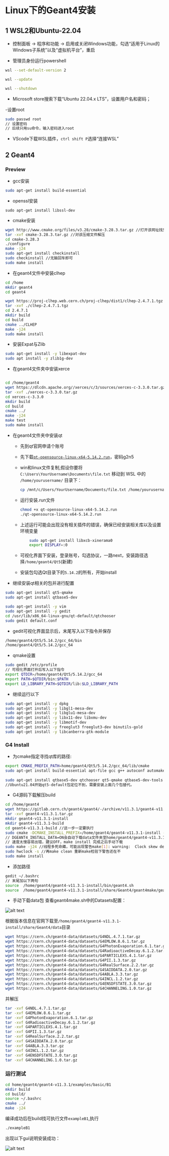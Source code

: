 # Linux下的Geant4安装

## 1 WSL2和Ubuntu-22.04
- 控制面板 -> 程序和功能 -> 启用或关闭Windows功能，勾选“适用于Linux的Windows子系统”以及“虚拟机平台”，重启

- 管理员身份运行powershell
```bash
wsl --set-default-version 2

wsl --update

wsl --shutdown
```

- Microsoft store搜索下载“Ubuntu 22.04.x LTS”，设置用户名和密码；

-设置root
```bash
sudo passwd root
// 设置密码
// 后续只用su命令，输入密码进入root
```

- VScode下载WSL插件，`ctrl shift P`选择“连接WSL”

## 2 Geant4
### Preview
- gcc安装
```bash
sudo apt-get install build-essential
```

- openssl安装
```
sudo apt-get install libssl-dev
```

- cmake安装
```bash
wget http://www.cmake.org/files/v3.28/cmake-3.28.3.tar.gz //打开该网址找到该压缩文件并下载
tar -xvf cmake-3.28.3.tar.gz //对该压缩文件解压
cd cmake-3.28.3
./configure
make -j24
sudo apt-get install checkinstall 
sudo checkinstall //无脑回车即可
sudo make install
```
- 在geant4文件中安装clhep
```bash
cd /home
mkdir geant4
cd geant4

wget https://proj-clhep.web.cern.ch/proj-clhep/dist1/clhep-2.4.7.1.tgz
tar -xvf ./clhep-2.4.7.1.tgz
cd 2.4.7.1
mkdir build
cd build
cmake ../CLHEP 
make -j24
sudo make install
```
- 安装Expat与Zlib
```bash
sudo apt-get install -y libexpat-dev
sudo apt install -y zlib1g-dev
```

- 在geant4文件夹中安装xerce
```bash

cd /home/geant4
wget https://dlcdn.apache.org//xerces/c/3/sources/xerces-c-3.3.0.tar.gz
tar -xvf ./xerces-c-3.3.0.tar.gz
cd xerces-c-3.3.0
mkdir build
cd build
cmake ../
make -j24
make test
sudo make install

```

- 在geant4文件夹中安装qt

    - 先到qt官网申请个账号

    - 先下载[`qt-opensource-linux-x64-5.14.2.run`]( https://pan.baidu.com/s/1VyiY70Nj_MdrrdLvniXqcw)，密码g2n5

    - win和linux文件复制,假设你要将 `C:\Users\YourUsername\Documents\file.txt` 移动到 WSL 中的 `/home/yourusername/` 目录下：
        ```bash
        cp /mnt/c/Users/YourUsername/Documents/file.txt /home/yourusername/
        ```
    - 运行安装.run文件
        ```bash
        chmod +x qt-opensource-linux-x64-5.14.2.run
        ./qt-opensource-linux-x64-5.14.2.run
        ```
    - 上述运行可能会出现没有相关插件的错误，确保已经安装相关库以及设置环境变量
        ```bash
            sudo apt-get install libxcb-xinerama0
            export DISPLAY=:0
        ```
    - 可视化界面下安装，登录账号，勾选协议，一路next，安装路径选择`/home/geant4/Qt5`(新建)
    - 安装包勾选Qt目录下的`5.14.2`的所有，开始install

- 继续安装qt相关的包并进行配置
```bash
sudo apt-get install qt5-qmake
sudo apt-get install qtbase5-dev

sudo apt-get install -y vim
sudo apt-get install -y gedit
cd /usr/lib/x86_64-linux-gnu/qt-default/qtchooser
sudo gedit default.conf
```

- gedit可视化界面显示后，末尾写入以下指令并保存
```bash
/home/geant4/Qt5/5.14.2/gcc_64/bin
/home/geant4/Qt5/5.14.2/gcc_64
```

- qmake设置
```bash
sudo gedit /etc/profile
// 可视化界面打开后写入以下指令
export QTDIR=/home/geant4/Qt5/5.14.2/gcc_64
export PATH=$QTDIR/bin:$PATH
export LD_LIBRARY_PATH=$QTDIR/lib:$LD_LIBRARY_PATH
```

- 继续运行以下
```bash
sudo apt-get install -y dpkg
sudo apt-get install -y libgl1-mesa-dev 
sudo apt-get install -y libglu1-mesa-dev 
sudo apt-get install -y libx11-dev libxmu-dev 
sudo apt-get install -y libmotif-dev
sudo apt-get install -y freeglut3 freeglut3-dev binutils-gold
sudo apt-get install -y libcanberra-gtk-module
```
### G4 Install
- 为cmake指定寻找qt库的路径:
```bash
export CMAKE_PREFIX_PATH=home/geant4/Qt5/5.14.2/gcc_64/lib/cmake
sudo apt-get install build-essential apt-file gcc g++ autoconf automake automake1.11 tcl8.6-dev tk8.6-dev libglu1-mesa-dev libgl1-mesa-dev libxt-dev libxmu-dev libglew-dev libglw1-mesa-dev gfortran inventor-dev libxaw7-dev freeglut3-dev libxerces-c-dev libxmltok1-dev libxi-dev libclutter-gtk-1.0-0 cmake libxmlrpc-core-c3-dev tclxml tclxml-dev libexpat1-dev libgtk2.0-dev libxpm-dev x11proto-gl-dev x11proto-input-dev -y
 
sudo apt-get install qtbase5-dev qtchooser qt5-qmake qtbase5-dev-tools 
//Ubuntu21.04开始qt5-default包定位不到，需要安装上面几个包替代。 
```

- G4源码下载解压build

```bash
cd /home/geant4
wget https://gitlab.cern.ch/geant4/geant4/-/archive/v11.3.1/geant4-v11.3.1.tar.gz
tar -xvf geant4-v11.3.1.tar.gz
mkdir geant4-v11.3.1-install
mkdir geant4-v11.3.1-build
cd geant4-v11.3.1-build //这一步一定要执行
sudo cmake -DCMAKE_INSTALL_PREFIX=/home/geant4/geant4-v11.3.1-install -DGEANT4_USE_OPENGL_X11=ON -DGEANT4_USE_RAYTRACE_X11=ON -DGEANT4_USE_GDML=ON -DGEANT4_INSTALL_DATA=OFF -DGEANT4_USE_QT=ON /home/geant4/geant4-v11.3.1
// DGEANT4_INSTALL_DATA=ON会自动下载data文件夹至home/geant4/geant4-v11.3.1-build文件夹中
// 速度太慢容易出错，建议OFF，make install 完成之后手动下载
sudo make -j24 //线程多死命薅，可能出现警告make[1]: warning:  Clock skew detected.  Your build may be incomplete. 是wsl时间戳的问题，同步一下和windows的事件
sudo hwclock -s //再make clean 重新make检验下警告还在不
sudo make install
```
- 添加路径
```bash
gedit ~/.bashrc
// 末尾加以下两句
source  /home/geant4/geant4-v11.3.1-install/bin/geant4.sh
source  /home/geant4/geant4-v11.3.1-install/share/Geant4/geant4make/geant4make.sh
```
- 手动下载data包
查看geant4make.sh中的Datasets配置：

![alt text](../md_pics/G4Datasets.png)

根据版本信息在官网下载至`/home/geant4/geant4-v11.3.1-install/share/Geant4/data`目录
```bash
wget https://cern.ch/geant4-data/datasets/G4NDL.4.7.1.tar.gz
wget https://cern.ch/geant4-data/datasets/G4EMLOW.8.6.1.tar.gz
wget https://cern.ch/geant4-data/datasets/G4PhotonEvaporation.6.1.tar.gz
wget https://cern.ch/geant4-data/datasets/G4RadioactiveDecay.6.1.2.tar.gz
wget https://cern.ch/geant4-data/datasets/G4PARTICLEXS.4.1.tar.gz
wget https://cern.ch/geant4-data/datasets/G4PII.1.3.tar.gz
wget https://cern.ch/geant4-data/datasets/G4RealSurface.2.2.tar.gz
wget https://cern.ch/geant4-data/datasets/G4SAIDDATA.2.0.tar.gz
wget https://cern.ch/geant4-data/datasets/G4ABLA.3.3.tar.gz
wget https://cern.ch/geant4-data/datasets/G4INCL.1.2.tar.gz
wget https://cern.ch/geant4-data/datasets/G4ENSDFSTATE.3.0.tar.gz
wget https://cern.ch/geant4-data/datasets/G4CHANNELING.1.0.tar.gz
```
并解压
```bash
tar -xvf G4NDL.4.7.1.tar.gz
tar -xvf G4EMLOW.8.6.1.tar.gz
tar -xvf G4PhotonEvaporation.6.1.tar.gz
tar -xvf G4RadioactiveDecay.6.1.2.tar.gz
tar -xvf G4PARTICLEXS.4.1.tar.gz
tar -xvf G4PII.1.3.tar.gz
tar -xvf G4RealSurface.2.2.tar.gz
tar -xvf G4SAIDDATA.2.0.tar.gz
tar -xvf G4ABLA.3.3.tar.gz
tar -xvf G4INCL.1.2.tar.gz
tar -xvf G4ENSDFSTATE.3.0.tar.gz
tar -xvf G4CHANNELING.1.0.tar.gz
```


### 运行测试

```bash
cd home/geant4/geant4-v11.3.1/examples/basic/B1
mkdir build
cd build/
source ~/.bashrc
cmake ../
make -j24
```
编译成功后在build找可执行文件`exampleB1`,执行
```bash
./exampleB1
```
出现以下gui说明安装成功：

![alt text](../md_pics/G4_success.png)





